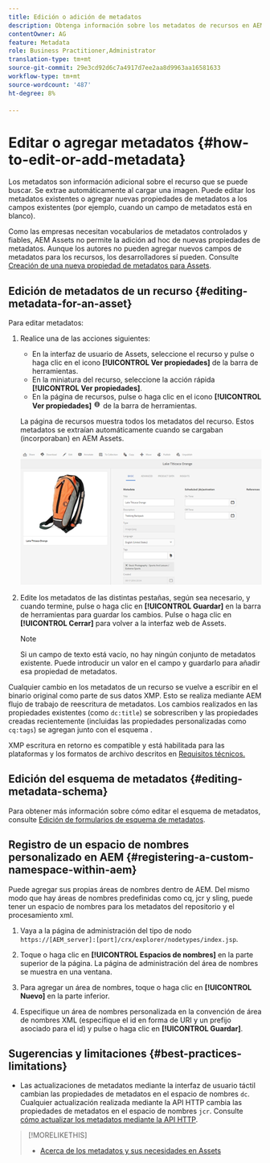 ```yaml
---
title: Edición o adición de metadatos
description: Obtenga información sobre los metadatos de recursos en AEM Assets y sobre las distintas formas de editarlos.
contentOwner: AG
feature: Metadata
role: Business Practitioner,Administrator
translation-type: tm+mt
source-git-commit: 29e3cd92d6c7a4917d7ee2aa8d9963aa16581633
workflow-type: tm+mt
source-wordcount: '487'
ht-degree: 8%

---
```



# Editar o agregar metadatos {#how-to-edit-or-add-metadata}

Los metadatos son información adicional sobre el recurso que se puede buscar. Se extrae automáticamente al cargar una imagen. Puede editar los metadatos existentes o agregar nuevas propiedades de metadatos a los campos existentes (por ejemplo, cuando un campo de metadatos está en blanco).

Como las empresas necesitan vocabularios de metadatos controlados y fiables, AEM Assets no permite la adición ad hoc de nuevas propiedades de metadatos. Aunque los autores no pueden agregar nuevos campos de metadatos para los recursos, los desarrolladores sí pueden. Consulte [Creación de una nueva propiedad de metadatos para Assets](meta-edit.md#editing-metadata-schema).

## Edición de metadatos de un recurso {#editing-metadata-for-an-asset}

Para editar metadatos:

1. Realice una de las acciones siguientes:

   * En la interfaz de usuario de Assets, seleccione el recurso y pulse o haga clic en el icono **[!UICONTROL Ver propiedades]** de la barra de herramientas.
   * En la miniatura del recurso, seleccione la acción rápida **[!UICONTROL Ver propiedades]**.
   * En la página de recursos, pulse o haga clic en el icono **[!UICONTROL Ver propiedades]** ![icono de información](assets/do-not-localize/info_icon.png) de la barra de herramientas.

   La página de recursos muestra todos los metadatos del recurso. Estos metadatos se extraían automáticamente cuando se cargaban (incorporaban) en AEM Assets.

   ![chlimage_1-169](assets/chlimage_1-169.png)

1. Edite los metadatos de las distintas pestañas, según sea necesario, y cuando termine, pulse o haga clic en **[!UICONTROL Guardar]** en la barra de herramientas para guardar los cambios. Pulse o haga clic en **[!UICONTROL Cerrar]** para volver a la interfaz web de Assets.

   >[!NOTE]
   >
   >Si un campo de texto está vacío, no hay ningún conjunto de metadatos existente. Puede introducir un valor en el campo y guardarlo para añadir esa propiedad de metadatos.

Cualquier cambio en los metadatos de un recurso se vuelve a escribir en el binario original como parte de sus datos XMP. Esto se realiza mediante AEM flujo de trabajo de reescritura de metadatos. Los cambios realizados en las propiedades existentes (como `dc:title`) se sobrescriben y las propiedades creadas recientemente (incluidas las propiedades personalizadas como `cq:tags`) se agregan junto con el esquema .

XMP escritura en retorno es compatible y está habilitada para las plataformas y los formatos de archivo descritos en [Requisitos técnicos.](/help/sites-deploying/technical-requirements.md)

## Edición del esquema de metadatos {#editing-metadata-schema}

Para obtener más información sobre cómo editar el esquema de metadatos, consulte [Edición de formularios de esquema de metadatos](metadata-schemas.md#editing-metadata-schema-forms).

## Registro de un espacio de nombres personalizado en AEM {#registering-a-custom-namespace-within-aem}

Puede agregar sus propias áreas de nombres dentro de AEM. Del mismo modo que hay áreas de nombres predefinidas como cq, jcr y sling, puede tener un espacio de nombres para los metadatos del repositorio y el procesamiento xml.

1. Vaya a la página de administración del tipo de nodo `https://[AEM_server]:[port]/crx/explorer/nodetypes/index.jsp`.
1. Toque o haga clic en **[!UICONTROL Espacios de nombres]** en la parte superior de la página. La página de administración del área de nombres se muestra en una ventana.

1. Para agregar un área de nombres, toque o haga clic en **[!UICONTROL Nuevo]** en la parte inferior.
1. Especifique un área de nombres personalizada en la convención de área de nombres XML (especifique el id en forma de URI y un prefijo asociado para el id) y pulse o haga clic en **[!UICONTROL Guardar]**.

## Sugerencias y limitaciones {#best-practices-limitations}

* Las actualizaciones de metadatos mediante la interfaz de usuario táctil cambian las propiedades de metadatos en el espacio de nombres `dc`. Cualquier actualización realizada mediante la API HTTP cambia las propiedades de metadatos en el espacio de nombres `jcr`. Consulte [cómo actualizar los metadatos mediante la API HTTP](/help/assets/mac-api-assets.md#update-asset-metadata).

>[!MORELIKETHIS]
>
>* [Acerca de los metadatos y sus necesidades en Assets](metadata.md)